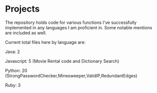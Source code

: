 # Projects

The repository holds code for various functions I've successfully implemented in any languages I am proficient in.
Some notable mentions are included as well.


Current total files here by language are:

Java: 2

Javascript: 5 (Movie Rental code and Dictionary Search)

Python: 20 (StrongPasswordChecker,Minesweeper,ValidIP,RedundantEdges) 

Ruby: 3
